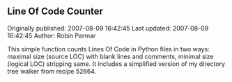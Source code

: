 ## Line Of Code Counter 
Originally published: 2007-08-09 16:42:45 
Last updated: 2007-08-09 16:42:45 
Author: Robin Parmar 
 
This simple function counts Lines Of Code in Python files in two ways: maximal size (source LOC) with blank lines and comments, minimal size (logical LOC) stripping same. It includes a simplified version of my directory tree walker from recipe 52664.